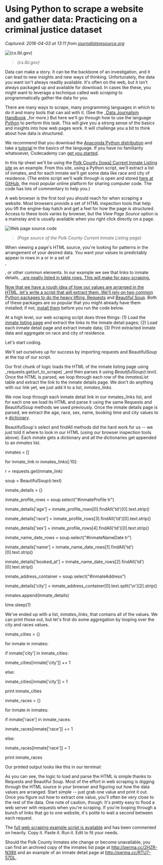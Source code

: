 # Using Python to scrape a website and gather data: Practicing on a criminal justice dataset

_Captured: 2016-04-03 at 13:11 from [journalistsresource.org](http://journalistsresource.org/tip-sheets/research/python-scrape-website-data-criminal-justice)_

![\(cs.lbl.gov\)](http://journalistsresource.org/wp-content/uploads/2015/07/bls-2-325x195.jpg)

> _(cs.lbl.gov)_

Data can make a story. It can be the backbone of an investigation, and it can lead to new insights and new ways of thinking. Unfortunately, the data you want isn't always readily available. It's often on the web, but it isn't always packaged up and available for download. In cases like these, you might want to leverage a technique called _web scraping_ to programmatically gather the data for you.

There are many ways to scrape, many programming languages in which to do it and many tools that can aid with it. (See the _[Data Journalism Handbook](http://datajournalismhandbook.org/1.0/en/getting_data_3.html) _for more.) But here we'll go through how to use the language [Python](https://www.python.org/about/apps/) to perform this task. This will give you a strong sense of the basics and insights into how web pages work. It will challenge you a bit to think about how data is structured.

We recommend that you download the [Anaconda Python distribution](http://continuum.io/downloads) and take a [tutorial](https://wiki.python.org/moin/BeginnersGuide/Programmers) in the basics of the language. If you have no familiarity whatsoever, Codecademy can [get you started](http://www.codecademy.com/en/tracks/python).

In this tip sheet we'll be using the [Polk County [Iowa] Current Inmate Listing site](http://apps2.polkcountyiowa.gov/inmatesontheweb/) as an example. From this site, using a Python script, we'll extract a list of inmates, and for each inmate we'll get some data like race and city of residence. (The entire script we'll walk through is open and stored [here at GitHub](https://gist.github.com/phillipsm/404780e419c49a5b62a8), the most popular online platform for sharing computer code. The code has lots of commentary to help you.)

A web browser is the first tool you should reach for when scraping a website. Most browsers provide a set of HTML inspection tools that help you lift the engine-bay hatch and get a feel for how the page is structured. Access to these tools varies by browser, but the _View Page Source_ option is a mainstay and is usually available when you right click directly on a page.

![Web page source code](http://journalistsresource.org/wp-content/uploads/2015/07/links-source-2.jpg)

> _(Page source of the Polk County Current Inmate Listing page)_

When viewing a page's HTML source, you're looking for patterns in the arrangement of your desired data. You want your values to predictably appear in rows in a <table> or in a set of <div>, <p>, or other common elements. In our example we see that links to inmate details, <a href="Details.aspx?…">, are neatly listed in table rows. This will make for easy scraping.

Now that we have a rough idea of how our values are arranged in the HTML, let's write a script that will extract them. We'll rely on two common Python packages to do the heavy lifting, [Requests](http://docs.python-requests.org/en/latest/) and [Beautiful Soup](http://www.crummy.com/software/BeautifulSoup/). Both of these packages are so popular that you might already have them installed; if not, [install them](https://docs.python.org/2/install/) before you run the code below.

At a high level, our web scraping script does three things: (1) Load the [inmate listing page](http://apps2.polkcountyiowa.gov/inmatesontheweb/) and extract the links to the inmate detail pages; (2) Load each inmate detail page and extract inmate data; (3) Print extracted inmate data and aggregate on race and city of residence.

Let's start coding.

We'll set ourselves up for success by importing requests and BeautifulSoup at the top of our script.

Our first chunk of logic loads the HTML of the inmate listing page using _requests.get(url_to_scrape) _and then parses it using _BeautifulSoup(r.text)_. Once the HTML is parsed, we loop through each row of the _inmatesList_ table and extract the link to the inmate details page. We don't do anything with our link yet, we just add it to a list, _inmates_links_.

We now loop through each inmate detail link in our inmates_links list, and for each one we load its HTML and parse it using the same Requests and BeautifulSoup methods we used previously. Once the inmate details page is parsed, we extract the age, race, sex, name, booking time and city values to a [dictionary](https://docs.python.org/2/tutorial/datastructures.html#dictionaries).

BeautifulSoup's select and findAll methods did the hard work for us -- we just told it where to look in our HTML (using our browser inspection tools above). Each inmate gets a dictionary and all the dictionaries get appended to an _inmates_ list.

inmates = []

for inmate_link in inmates_links[:10]:

r = requests.get(inmate_link)

soup = BeautifulSoup(r.text)

inmate_details = {}

inmate_profile_rows = soup.select("#inmateProfile tr")

inmate_details['age'] = inmate_profile_rows[0].findAll('td')[0].text.strip()

inmate_details['race'] = inmate_profile_rows[3].findAll('td')[0].text.strip()

inmate_details['sex'] = inmate_profile_rows[4].findAll('td')[0].text.strip()

inmate_name_date_rows = soup.select("#inmateNameDate tr")

inmate_details['name'] = inmate_name_date_rows[1].findAll('td')[0].text.strip()

inmate_details['booked_at'] = inmate_name_date_rows[2].findAll('td')[0].text.strip()

inmate_address_container = soup.select("#inmateAddress")

inmate_details['city'] = inmate_address_container[0].text.split('\n')[2].strip()

inmates.append(inmate_details)

time.sleep(1)

We've ended up with a list, _inmates_links_, that contains all of the values. We can print those out, but let's first do some aggregation by looping over the city and races values.

inmate_cities = {}

for inmate in inmates:

if inmate['city'] in inmate_cities: 

inmate_cities[inmate['city']] += 1

else:

inmate_cities[inmate['city']] = 1

print inmate_cities

inmate_races = {}

for inmate in inmates:

if inmate['race'] in inmate_races:

inmate_races[inmate['race']] += 1

else:

inmate_races[inmate['race']] = 1

print inmate_races

Our printed output looks like this in our terminal:

As you can see, the logic to load and parse the HTML is simple thanks to Requests and Beautiful Soup. Most of the effort in web scraping is digging through the HTML source in your browser and figuring out how the data values are arranged. Start simple -- just grab one value and print it out. Once you figure out how to extract one value, you'll often be very close to the rest of the data. One note of caution, though: It's pretty easy to flood a web server with requests when you're scraping. If you're looping through a bunch of links that go to one website, it's polite to wait a second between each request.

The [full web scraping example script is available](https://gist.github.com/phillipsm/404780e419c49a5b62a8) and has been commented on heavily. Copy it. Paste it. Run it. Edit to fit your needs.

Should the Polk County Inmates site change or become unavailable, you can find an archived copy of the inmates list page at <http://perma.cc/2HZR-N38X> and an example of an inmate detail page at <http://perma.cc/RTU7-57DL>.
